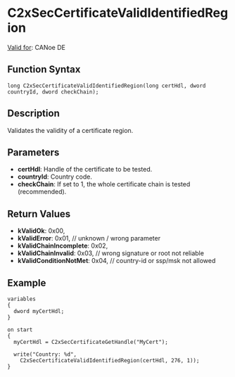 # C2xSecCertificateValidIdentifiedRegion

[Valid for](../../../Shared/FeatureAvailability.md): CANoe DE

## Function Syntax

```plaintext
long C2xSecCertificateValidIdentifiedRegion(long certHdl, dword countryId, dword checkChain);
```

## Description

Validates the validity of a certificate region.

## Parameters

- **certHdl**: Handle of the certificate to be tested.
- **countryId**: Country code.
- **checkChain**: If set to 1, the whole certificate chain is tested (recommended).

## Return Values

- **kValidOk**: 0x00,
- **kValidError**: 0x01, // unknown / wrong parameter
- **kValidChainIncomplete**: 0x02,
- **kValidChainInvalid**: 0x03, // wrong signature or root not reliable
- **kValidConditionNotMet**: 0x04, // country-id or ssp/msk not allowed

## Example

```plaintext
variables
{
  dword myCertHdl;
}

on start
{
  myCertHdl = C2xSecCertificateGetHandle("MyCert");

  write("Country: %d",
    C2xSecCertificateValidIdentifiedRegion(certHdl, 276, 1));
}
```
